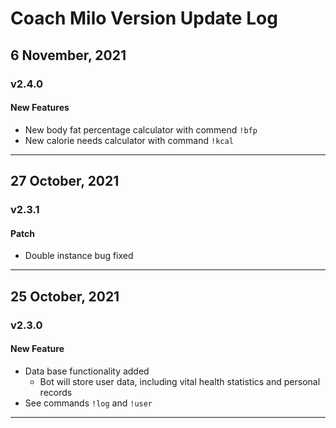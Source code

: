 # Coach Milo Version Update Log

## 6 November, 2021
### v2.4.0
#### New Features
- New body fat percentage calculator with commend `!bfp`
- New calorie needs calculator with command `!kcal`

---

## 27 October, 2021
### v2.3.1
#### Patch
- Double instance bug fixed

---

## 25 October, 2021
### v2.3.0
#### New Feature
- Data base functionality added
    - Bot will store user data, including vital health statistics and personal records
- See commands `!log` and `!user`

---
